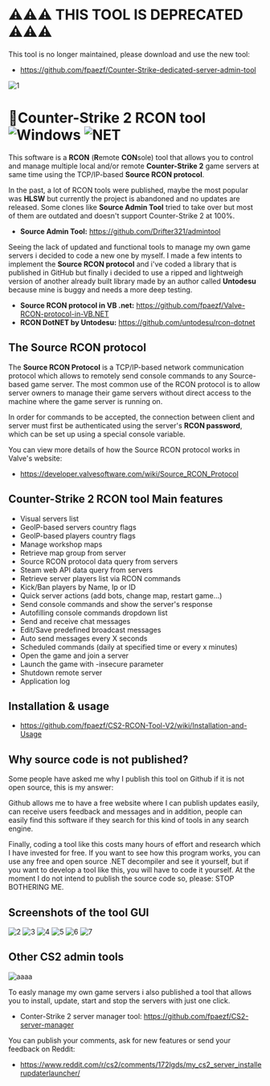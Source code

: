 # ⚠️⚠️⚠️ THIS TOOL IS DEPRECATED ⚠️⚠️⚠️
This tool is no longer maintained, please download and use the new tool:
- https://github.com/fpaezf/Counter-Strike-dedicated-server-admin-tool




![1](https://github.com/fpaezf/CS2-RCON-Tool-V2/assets/28062918/101c752b-0959-437d-a69a-05c9a4ecebba)

# 📡Counter-Strike 2 RCON tool <img alt="Windows" src="https://img.shields.io/badge/-Windows-0078D6?style=flat&logo=windows&logoColor=white"/> <img alt="NET" src="https://img.shields.io/badge/-Visual%20Basic-blue?style=flat&logo=.net&logoColor=white"/>

This software is a **RCON** (**R**emote **CON**sole) tool that allows you to control and manage multiple local and/or remote **Counter-Strike 2** game servers at same time using the TCP/IP-based **Source RCON protocol**.

In the past, a lot of RCON tools were published, maybe the most popular was **HLSW** but currently the project is abandoned and no updates are released. Some clones like **Source Admin Tool** tried to take over but most of them are outdated and doesn't support Counter-Strike 2 at 100%.

- **Source Admin Tool:** https://github.com/Drifter321/admintool

Seeing the lack of updated and functional tools to manage my own game servers i decided to code a new one by myself. I made a few intents to implement the **Source RCON protocol** and i've coded a library that is published in GitHub but finally i decided to use a ripped and lightweigh version of another already built library made by an author called **Untodesu** because mine is buggy and needs a more deep testing. 

- **Source RCON protocol in VB .net:** https://github.com/fpaezf/Valve-RCON-protocol-in-VB.NET
- **RCON DotNET by Untodesu:** https://github.com/untodesu/rcon-dotnet

## The Source RCON protocol
The **Source RCON Protocol** is a TCP/IP-based network communication protocol which allows to remotely send console commands to any Source-based game server. The most common use of the RCON protocol is to allow server owners to manage their game servers without direct access to the machine where the game server is running on.

In order for commands to be accepted, the connection between client and server must first be authenticated using the server's **RCON password**, which can be set up using a special console variable.

You can view more details of how the Source RCON protocol works in Valve's website:
- https://developer.valvesoftware.com/wiki/Source_RCON_Protocol

## Counter-Strike 2 RCON tool Main features
- Visual servers list
- GeoIP-based servers country flags
- GeoIP-based players country flags
- Manage workshop maps
- Retrieve map group from server
- Source RCON protocol data query from servers
- Steam web API data query from servers
- Retrieve server players list via RCON commands
- Kick/Ban players by Name, Ip or ID
- Quick server actions (add bots, change map, restart game...)
- Send console commands and show the server's response
- Autofilling console commands dropdown list
- Send and receive chat messages
- Edit/Save predefined broadcast messages
- Auto send messages every X seconds
- Scheduled commands (daily at specified time or every x minutes)
- Open the game and join a server
- Launch the game with -insecure parameter
- Shutdown remote server
- Application log
  
## Installation & usage
- https://github.com/fpaezf/CS2-RCON-Tool-V2/wiki/Installation-and-Usage

## Why source code is not published?
Some people have asked me why I publish this tool on Github if it is not open source, this is my answer:

Github allows me to have a free website where I can publish updates easily, can receive users feedback and messages and in addition, people can easily find this software if they search for this kind of tools in any search engine.

Finally, coding a tool like this costs many hours of effort and research which I have invested for free. If you want to see how this program works, you can use any free and open source .NET decompiler and see it yourself, but if you want to develop a tool like this, you will have to code it yourself. At the moment I do not intend to publish the source code so, please: STOP BOTHERING ME.

## Screenshots of the tool GUI
![2](https://github.com/fpaezf/CS2-RCON-Tool-V2/assets/28062918/72611fa9-77d1-4970-b30e-9e88b3923f12)
![3](https://github.com/fpaezf/CS2-RCON-Tool-V2/assets/28062918/28333a2d-81e0-4406-aa44-e638d35b7139)
![4](https://github.com/fpaezf/CS2-RCON-Tool-V2/assets/28062918/77d3f4d4-1979-4c40-aa44-aef44306c421)
![5](https://github.com/fpaezf/CS2-RCON-Tool-V2/assets/28062918/c4197c67-aa43-468b-9f7b-20575909c6cb)
![6](https://github.com/fpaezf/CS2-RCON-Tool-V2/assets/28062918/bef01e8a-bcb0-4a37-8e63-1a9df76afc14)
![7](https://github.com/fpaezf/CS2-RCON-Tool-V2/assets/28062918/72e2cb1f-960b-42a5-a8cb-9bce758300ac)

## Other CS2 admin tools
![aaaa](https://github.com/fpaezf/CS2-RCON-Tool-V2/assets/28062918/253d78d8-0b6c-4a0e-8302-f27659c58b3d)

To easly manage my own game servers i also published a tool that allows you to install, update, start and stop the servers with just one click.

- Conter-Strike 2 server manager tool: https://github.com/fpaezf/CS2-server-manager

You can publish your comments, ask for new features or send your feedback on Reddit:
- https://www.reddit.com/r/cs2/comments/172lgds/my_cs2_server_installerupdaterlauncher/
